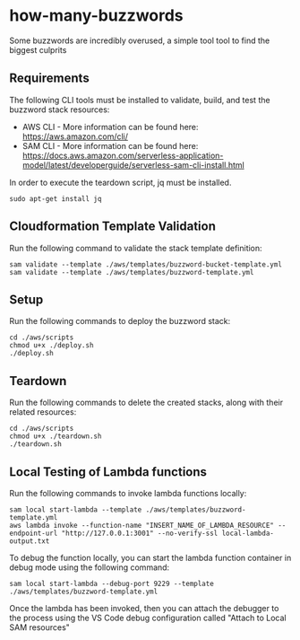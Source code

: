 # how-many-buzzwords
Some buzzwords are incredibly overused, a simple tool tool to find the biggest culprits

## Requirements

The following CLI tools must be installed to validate, build, and test the buzzword stack resources:
- AWS CLI - More information can be found here: https://aws.amazon.com/cli/
- SAM CLI - More information can be found here: https://docs.aws.amazon.com/serverless-application-model/latest/developerguide/serverless-sam-cli-install.html

In order to execute the teardown script, jq must be installed.
```shell
sudo apt-get install jq
```

## Cloudformation Template Validation

Run the following command to validate the stack template definition:
```shell
sam validate --template ./aws/templates/buzzword-bucket-template.yml
sam validate --template ./aws/templates/buzzword-template.yml
```

## Setup

Run the following commands to deploy the buzzword stack:
```shell
cd ./aws/scripts
chmod u+x ./deploy.sh
./deploy.sh
```

## Teardown

Run the following commands to delete the created stacks, along with their related resources:
```shell
cd ./aws/scripts
chmod u+x ./teardown.sh
./teardown.sh
```

## Local Testing of Lambda functions

Run the following commands to invoke lambda functions locally:
```shell
sam local start-lambda --template ./aws/templates/buzzword-template.yml
aws lambda invoke --function-name "INSERT_NAME_OF_LAMBDA_RESOURCE" --endpoint-url "http://127.0.0.1:3001" --no-verify-ssl local-lambda-output.txt
```

To debug the function locally, you can start the lambda function container in debug mode using the following command:
```shell
sam local start-lambda --debug-port 9229 --template ./aws/templates/buzzword-template.yml 
```

Once the lambda has been invoked, then you can attach the debugger to the process using the VS Code debug configuration called "Attach to Local SAM resources"
